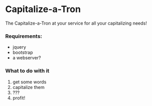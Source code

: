 # Capitalize-a-Tron
The Capitalize-a-Tron at your service for all your capitalizing needs!

### Requirements:
- jquery
- bootstrap
- a webserver?


### What to do with it
1. get some words
2. capitalize them
3. ???
4. profit!

